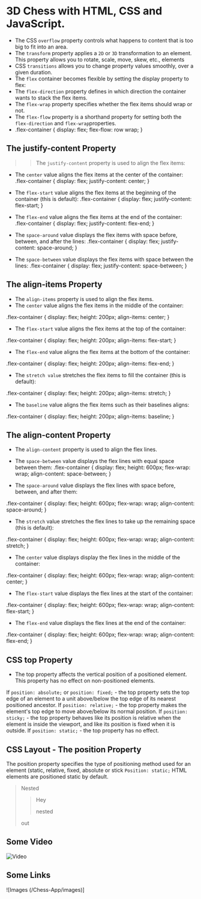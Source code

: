 # 3D Chess with HTML, CSS and JavaScript.
* The CSS ```overflow``` property controls what happens to content that is too big to fit into an area.
* The ```transform``` property applies a ```2D``` or ```3D``` transformation to an element.
This property allows you to rotate, scale, move, skew, etc., elements
* CSS ```transitions``` allows you to change property values smoothly, over a given duration.
* The ```flex``` container becomes flexible by setting the display property to flex:
* The ```flex-direction``` property defines in which direction the container wants to stack the flex items.
* The ```flex-wrap``` property specifies whether the flex items should wrap or not.
* The ```flex-flow``` property is a shorthand property for setting both the ```flex-direction``` and ```flex-wrap```properties.
* .flex-container {
  display: flex;
  flex-flow: row wrap;
}

## The justify-content Property
>> The ```justify-content``` property is used to align the flex items:
* The ```center``` value aligns the flex items at the center of the container:
.flex-container {
  display: flex;
  justify-content: center;
}

* The ```flex-start``` value aligns the flex items at the beginning of the container (this is default):
.flex-container {
  display: flex;
  justify-content: flex-start;
}

* The ```flex-end``` value aligns the flex items at the end of the container:
.flex-container {
  display: flex;
  justify-content: flex-end;
}

* The ```space-around``` value displays the flex items with space before, between, and after the lines:
.flex-container {
  display: flex;
  justify-content: space-around;
}
* The ```space-between``` value displays the flex items with space between the lines:
.flex-container {
  display: flex;
  justify-content: space-between;
}

## The align-items Property
* The ```align-items``` property is used to align the flex items.
* The ```center``` value aligns the flex items in the middle of the container:

.flex-container {
  display: flex;
  height: 200px;
  align-items: center;
}

* The ```flex-start``` value aligns the flex items at the top of the container:

.flex-container {
  display: flex;
  height: 200px;
  align-items: flex-start;
}

* The ```flex-end``` value aligns the flex items at the bottom of the container:

.flex-container {
  display: flex;
  height: 200px;
  align-items: flex-end;
}

* The ```stretch value``` stretches the flex items to fill the container (this is default):

.flex-container {
  display: flex;
  height: 200px;
  align-items: stretch;
}

* The ```baseline``` value aligns the flex items such as their baselines aligns:

.flex-container {
  display: flex;
  height: 200px;
  align-items: baseline;
}

## The align-content Property
* The ```align-content``` property is used to align the flex lines.
* The ```space-between``` value displays the flex lines with equal space between them:
.flex-container {
  display: flex;
  height: 600px;
  flex-wrap: wrap;
  align-content: space-between;
}

* The ```space-around``` value displays the flex lines with space before, between, and after them:

.flex-container {
  display: flex;
  height: 600px;
  flex-wrap: wrap;
  align-content: space-around;
}

* The ```stretch``` value stretches the flex lines to take up the remaining space (this is default):

.flex-container {
  display: flex;
  height: 600px;
  flex-wrap: wrap;
  align-content: stretch;
}

* The ```center``` value displays display the flex lines in the middle of the container:

.flex-container {
  display: flex;
  height: 600px;
  flex-wrap: wrap;
  align-content: center;
}

* The ```flex-start``` value displays the flex lines at the start of the container:

.flex-container {
  display: flex;
  height: 600px;
  flex-wrap: wrap;
  align-content: flex-start;
}

* The ```flex-end``` value displays the flex lines at the end of the container: 

.flex-container {
  display: flex;
  height: 600px;
  flex-wrap: wrap;
  align-content: flex-end;
}

## CSS top Property
* The top property affects the vertical position of a positioned element. This property has no effect on non-positioned elements.

If ```position: absolute;``` or ```position: fixed;``` - the top property sets the top edge of an element to a unit above/below the top edge of its nearest positioned ancestor.
If ```position: relative;``` - the top property makes the element's top edge to move above/below its normal position.
If ```position: sticky;``` - the top property behaves like its position is relative when the element is inside the viewport, and like its position is fixed when it is outside.
If ```position: static;``` - the top property has no effect.


## CSS Layout - The position Property
The position property specifies the type of positioning method used for an element (static, relative, fixed, absolute or stick
```Position: static;```
HTML elements are positioned static by default.
>Nested
>>Hey
>>
>>nested
>
>out
## Some Video

![Video](/Chess-App/images/image4.jpg)

## Some Links
![Images (/Chess-App/images)]


